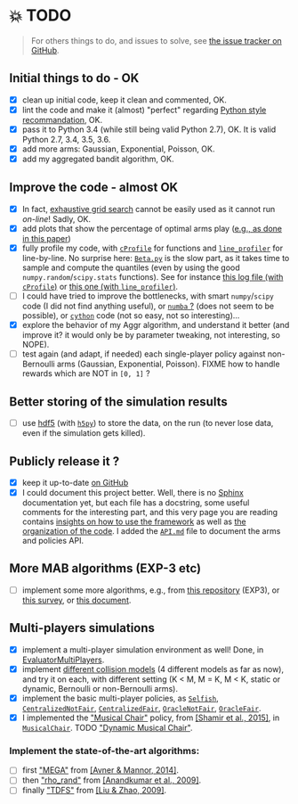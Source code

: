 # :boom: TODO
> For others things to do, and issues to solve, see [the issue tracker on GitHub](https://github.com/Naereen/AlgoBandits/issues).

## Initial things to do - OK
- [x] clean up initial code, keep it clean and commented, OK.
- [x] lint the code and make it (almost) "perfect" regarding [Python style recommandation](https://www.python.org/dev/peps/pep-0008/), OK.
- [x] pass it to Python 3.4 (while still being valid Python 2.7), OK. It is valid Python 2.7, 3.4, 3.5, 3.6.
- [x] add more arms: Gaussian, Exponential, Poisson, OK.
- [x] add my aggregated bandit algorithm, OK.

## Improve the code - almost OK
- [x] In fact, [exhaustive grid search](http://scikit-learn.org/stable/modules/grid_search.html#exhaustive-grid-search) cannot be easily used as it cannot run *on-line*! Sadly, OK.
- [x] add plots that show the percentage of optimal arms play ([e.g., as done in this paper](http://www.cs.mcgill.ca/~vkules/bandits.pdf#page=11))
- [x] fully profile my code, with [`cProfile`](https://docs.python.org/2/library/profile.html) for functions and [`line_profiler`](https://github.com/rkern/line_profiler) for line-by-line. No surprise here: [`Beta.py`](Policies/Beta.py) is the slow part, as it takes time to sample and compute the quantiles (even by using the good `numpy.random`/`scipy.stats` functions). See for instance [this log file (with `cProfile`)](logs/main_py3_profile_log.txt) or [this one (with `line_profiler`)](logs/main_py3_line_profiler_log.txt).
- [ ] I could have tried to improve the bottlenecks, with smart `numpy`/`scipy` code (I did not find anything useful), or [`numba` ?](http://numba.pydata.org/) (does not seem to be possible), or [`cython`](http://cython.org/) code (not so easy, not so interesting)...
- [x] explore the behavior of my Aggr algorithm, and understand it better (and improve it? it would only be by parameter tweaking, not interesting, so NOPE).
- [ ] test again (and adapt, if needed) each single-player policy against non-Bernoulli arms (Gaussian, Exponential, Poisson). FIXME how to handle rewards which are NOT in `[0, 1]` ?

## Better storing of the simulation results
- [ ] use [hdf5](https://www.hdfgroup.org/HDF5/) (with [`h5py`](http://docs.h5py.org/en/latest/quick.html#core-concepts)) to store the data, on the run (to never lose data, even if the simulation gets killed).

## Publicly release it ?
- [x] keep it up-to-date [on GitHub](https://github.com/Naereen/AlgoBandits)
- [x] I could document this project better. Well, there is no [Sphinx](http://sphinx-doc.org/) documentation yet, but each file has a docstring, some useful comments for the interesting part, and this very page you are reading contains [insights on how to use the framework](#configuration) as well as [the organization of the code](#code-organization). I added the [`API.md`](API.md) file to document the arms and policies API.

## More MAB algorithms (EXP-3 etc)
- [ ] implement some more algorithms, e.g., from [this repository](https://github.com/johnmyleswhite/BanditsBook/blob/master/python/algorithms/exp3/exp3.py) (EXP3), or [this survey](http://homes.di.unimi.it/~cesabian/Pubblicazioni/banditSurvey.pdf), or [this document](http://www.cs.mcgill.ca/~vkules/bandits.pdf).

## Multi-players simulations
- [x] implement a multi-player simulation environment as well! Done, in [EvaluatorMultiPlayers](Environment/EvaluatorMultiPlayers.py).
- [x] implement [different collision models](Environment/CollisionModels.py) (4 different models as far as now), and try it on each, with different setting (K < M, M = K, M < K, static or dynamic, Bernoulli or non-Bernoulli arms).
- [x] implement the basic multi-player policies, as [`Selfish`](PoliciesMultiPlayers/Selfish.py), [`CentralizedNotFair`](PoliciesMultiPlayers/CentralizedNotFair.py), [`CentralizedFair`](PoliciesMultiPlayers/CentralizedFair.py), [`OracleNotFair`](PoliciesMultiPlayers/OracleNotFair.py), [`OracleFair`](PoliciesMultiPlayers/OracleFair.py).
- [x] I implemented the ["Musical Chair"](https://arxiv.org/abs/1512.02866) policy, from [[Shamir et al., 2015]](https://arxiv.org/abs/0910.2065v3), in [`MusicalChair`](Policies/MusicalChair.py). TODO ["Dynamic Musical Chair"](https://arxiv.org/abs/1512.02866).

### Implement the state-of-the-art algorithms:
- [ ] first ["MEGA"](https://arxiv.org/abs/1404.5421) from [[Avner & Mannor, 2014]](https://arxiv.org/abs/1404.5421).
- [ ] then ["rho_rand"](http://ieeexplore.ieee.org/document/5462144/) from [[Anandkumar et al., 2009]](http://ieeexplore.ieee.org/document/5462144/).
- [ ] finally ["TDFS"](https://arxiv.org/abs/0910.2065v3) from [[Liu & Zhao, 2009]](https://arxiv.org/abs/0910.2065v3).
